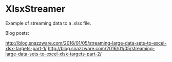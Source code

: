 # XlsxStreamer

Example of streaming data to a .xlsx file. 

Blog posts: 

http://blog.snazzware.com/2016/01/05/streaming-large-data-sets-to-excel-xlsx-targets-part-1/
http://blog.snazzware.com/2016/01/05/streaming-large-data-sets-to-excel-xlsx-targets-part-2/
